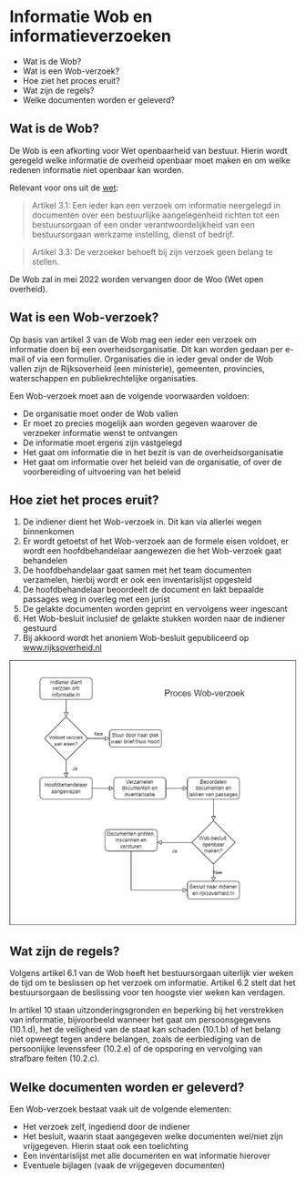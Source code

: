 # Informatie Wob en informatieverzoeken

- Wat is de Wob?
- Wat is een Wob-verzoek?
- Hoe ziet het proces eruit?
- Wat zijn de regels?
- Welke documenten worden er geleverd?

## Wat is de Wob?
De Wob is een afkorting voor Wet openbaarheid van bestuur. Hierin wordt geregeld welke informatie de overheid openbaar moet maken en om welke redenen informatie niet openbaar kan worden. 

Relevant voor ons uit de [wet](https://wetten.overheid.nl/BWBR0005252/2018-07-28):

 > Artikel 3.1: Een ieder kan een verzoek om informatie neergelegd in documenten over een bestuurlijke aangelegenheid richten tot een bestuursorgaan of een onder verantwoordelijkheid van een bestuursorgaan werkzame instelling, dienst of bedrijf.

 > Artikel 3.3: De verzoeker behoeft bij zijn verzoek geen belang te stellen.

De Wob zal in mei 2022 worden vervangen door de Woo (Wet open overheid).

## Wat is een Wob-verzoek?

Op basis van artikel 3 van de Wob mag een ieder een verzoek om informatie doen bij een overheidsorganisatie. Dit kan worden gedaan per e-mail of via een formulier. Organisaties die in ieder geval onder de Wob vallen zijn de Rijksoverheid (een ministerie), gemeenten, provincies, waterschappen en publiekrechtelijke organisaties. 

Een Wob-verzoek moet aan de volgende voorwaarden voldoen:
- De organisatie moet onder de Wob vallen
- Er moet zo precies mogelijk aan worden gegeven waarover de verzoeker informatie wenst te ontvangen
- De informatie moet ergens zijn vastgelegd
- Het gaat om informatie die in het bezit is van de overheidsorganisatie
- Het gaat om informatie over het beleid van de organisatie, of over de voorbereiding of uitvoering van het beleid

## Hoe ziet het proces eruit?

1. De indiener dient het Wob-verzoek in. Dit kan via allerlei wegen binnenkomen
2. Er wordt getoetst of het Wob-verzoek aan de formele eisen voldoet, er wordt een hoofdbehandelaar aangewezen die het Wob-verzoek gaat behandelen
3. De hoofdbehandelaar gaat samen met het team documenten verzamelen, hierbij wordt er ook een inventarislijst opgesteld
4. De hoofdbehandelaar beoordeelt de document en lakt bepaalde passages weg in overleg met een jurist
5. De gelakte documenten worden geprint en vervolgens weer ingescant 
6. Het Wob-besluit inclusief de gelakte stukken worden naar de indiener gestuurd
7. Bij akkoord wordt het anoniem Wob-besluit gepubliceerd op www.rijksoverheid.nl

![Wob-proces](wob-proces.png)

## Wat zijn de regels?

Volgens artikel 6.1 van de Wob heeft het bestuursorgaan uiterlijk vier weken de tijd om te beslissen op het verzoek om informatie. Artikel 6.2 stelt dat het bestuursorgaan de beslissing voor ten hoogste vier weken kan verdagen.

In artikel 10 staan uitzonderingsgronden en beperking bij het verstrekken van informatie, bijvoorbeeld wanneer het gaat om persoonsgegevens (10.1.d), het de veiligheid van de staat kan schaden (10.1.b) of het belang niet opweegt tegen andere belangen, zoals de eerbiediging van de persoonlijke levenssfeer (10.2.e) of de opsporing en vervolging van strafbare feiten (10.2.c).

## Welke documenten worden er geleverd?

Een Wob-verzoek bestaat vaak uit de volgende elementen:
- Het verzoek zelf, ingediend door de indiener
- Het besluit, waarin staat aangegeven welke documenten wel/niet zijn vrijgegeven. Hierin staat ook een toelichting
- Een inventarislijst met alle documenten en wat informatie hierover
- Eventuele bijlagen (vaak de vrijgegeven documenten)

